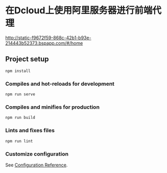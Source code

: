 # 在Dcloud上使用阿里服务器进行前端代理
http://static-f9672f59-868c-42b1-b93e-214443b52373.bspapp.com/#/home

## Project setup
```
npm install
```

### Compiles and hot-reloads for development
```
npm run serve
```

### Compiles and minifies for production
```
npm run build
```

### Lints and fixes files
```
npm run lint
```

### Customize configuration
See [Configuration Reference](https://cli.vuejs.org/config/).

